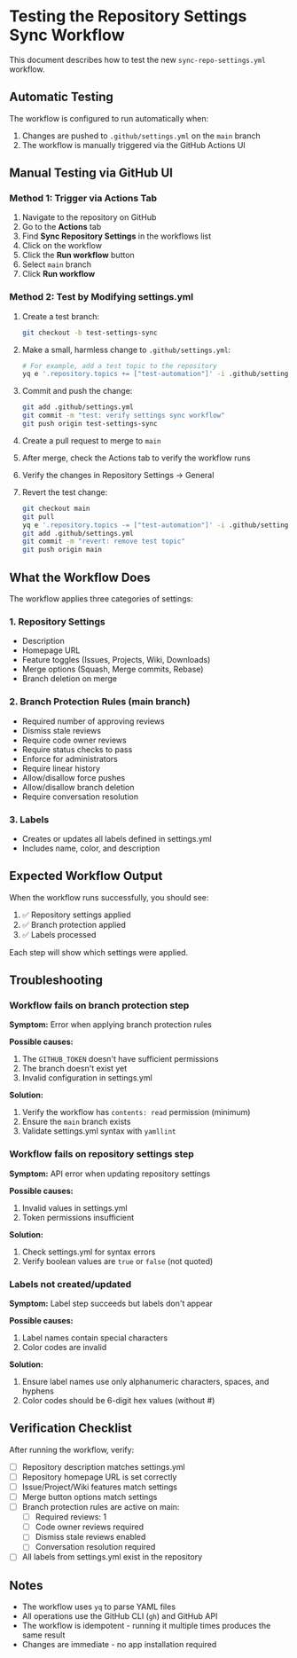 # Testing the Repository Settings Sync Workflow

This document describes how to test the new `sync-repo-settings.yml` workflow.

## Automatic Testing

The workflow is configured to run automatically when:
1. Changes are pushed to `.github/settings.yml` on the `main` branch
2. The workflow is manually triggered via the GitHub Actions UI

## Manual Testing via GitHub UI

### Method 1: Trigger via Actions Tab

1. Navigate to the repository on GitHub
2. Go to the **Actions** tab
3. Find **Sync Repository Settings** in the workflows list
4. Click on the workflow
5. Click the **Run workflow** button
6. Select `main` branch
7. Click **Run workflow**

### Method 2: Test by Modifying settings.yml

1. Create a test branch:
   ```bash
   git checkout -b test-settings-sync
   ```

2. Make a small, harmless change to `.github/settings.yml`:
   ```bash
   # For example, add a test topic to the repository
   yq e '.repository.topics += ["test-automation"]' -i .github/settings.yml
   ```

3. Commit and push the change:
   ```bash
   git add .github/settings.yml
   git commit -m "test: verify settings sync workflow"
   git push origin test-settings-sync
   ```

4. Create a pull request to merge to `main`

5. After merge, check the Actions tab to verify the workflow runs

6. Verify the changes in Repository Settings → General

7. Revert the test change:
   ```bash
   git checkout main
   git pull
   yq e '.repository.topics -= ["test-automation"]' -i .github/settings.yml
   git add .github/settings.yml
   git commit -m "revert: remove test topic"
   git push origin main
   ```

## What the Workflow Does

The workflow applies three categories of settings:

### 1. Repository Settings
- Description
- Homepage URL
- Feature toggles (Issues, Projects, Wiki, Downloads)
- Merge options (Squash, Merge commits, Rebase)
- Branch deletion on merge

### 2. Branch Protection Rules (main branch)
- Required number of approving reviews
- Dismiss stale reviews
- Require code owner reviews
- Require status checks to pass
- Enforce for administrators
- Require linear history
- Allow/disallow force pushes
- Allow/disallow branch deletion
- Require conversation resolution

### 3. Labels
- Creates or updates all labels defined in settings.yml
- Includes name, color, and description

## Expected Workflow Output

When the workflow runs successfully, you should see:

1. ✅ Repository settings applied
2. ✅ Branch protection applied
3. ✅ Labels processed

Each step will show which settings were applied.

## Troubleshooting

### Workflow fails on branch protection step

**Symptom:** Error when applying branch protection rules

**Possible causes:**
1. The `GITHUB_TOKEN` doesn't have sufficient permissions
2. The branch doesn't exist yet
3. Invalid configuration in settings.yml

**Solution:**
1. Verify the workflow has `contents: read` permission (minimum)
2. Ensure the `main` branch exists
3. Validate settings.yml syntax with `yamllint`

### Workflow fails on repository settings step

**Symptom:** API error when updating repository settings

**Possible causes:**
1. Invalid values in settings.yml
2. Token permissions insufficient

**Solution:**
1. Check settings.yml for syntax errors
2. Verify boolean values are `true` or `false` (not quoted)

### Labels not created/updated

**Symptom:** Label step succeeds but labels don't appear

**Possible causes:**
1. Label names contain special characters
2. Color codes are invalid

**Solution:**
1. Ensure label names use only alphanumeric characters, spaces, and hyphens
2. Color codes should be 6-digit hex values (without #)

## Verification Checklist

After running the workflow, verify:

- [ ] Repository description matches settings.yml
- [ ] Repository homepage URL is set correctly
- [ ] Issue/Project/Wiki features match settings
- [ ] Merge button options match settings
- [ ] Branch protection rules are active on main:
  - [ ] Required reviews: 1
  - [ ] Code owner reviews required
  - [ ] Dismiss stale reviews enabled
  - [ ] Conversation resolution required
- [ ] All labels from settings.yml exist in the repository

## Notes

- The workflow uses `yq` to parse YAML files
- All operations use the GitHub CLI (`gh`) and GitHub API
- The workflow is idempotent - running it multiple times produces the same result
- Changes are immediate - no app installation required
